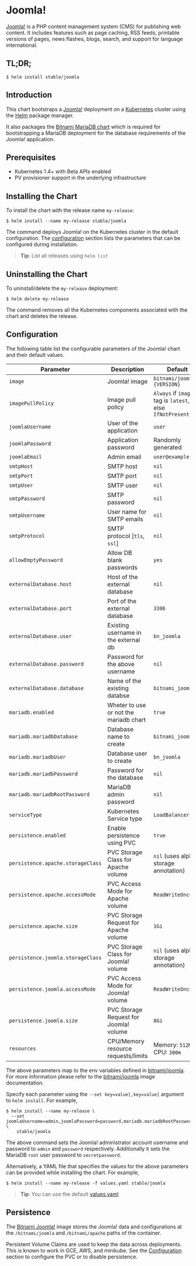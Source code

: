 # Joomla!

[Joomla!](http://www.joomla.org/) is a PHP content management system (CMS) for publishing web content. It includes features such as page caching, RSS feeds, printable versions of pages, news flashes, blogs, search, and support for language international.

## TL;DR;

```console
$ helm install stable/joomla
```

## Introduction

This chart bootstraps a [Joomla!](https://github.com/bitnami/bitnami-docker-joomla) deployment on a [Kubernetes](http://kubernetes.io) cluster using the [Helm](https://helm.sh) package manager.

It also packages the [Bitnami MariaDB chart](https://github.com/kubernetes/charts/tree/master/stable/mariadb) which is required for bootstrapping a MariaDB deployment for the database requirements of the Joomla! application.

## Prerequisites

- Kubernetes 1.4+ with Beta APIs enabled
- PV provisioner support in the underlying infrastructure

## Installing the Chart

To install the chart with the release name `my-release`:

```console
$ helm install --name my-release stable/joomla
```

The command deploys Joomla! on the Kubernetes cluster in the default configuration. The [configuration](#configuration) section lists the parameters that can be configured during installation.

> **Tip**: List all releases using `helm list`

## Uninstalling the Chart

To uninstall/delete the `my-release` deployment:

```console
$ helm delete my-release
```

The command removes all the Kubernetes components associated with the chart and deletes the release.

## Configuration

The following table list the configurable parameters of the Joomla! chart and their default values.

| Parameter                         | Description                            | Default                                                   |
| --------------------------------- | -------------------------------------  | --------------------------------------------------------- |
| `image`                           | Joomla! image                          | `bitnami/joomla:{VERSION}`                                |
| `imagePullPolicy`                 | Image pull policy                      | `Always` if `image` tag is `latest`, else `IfNotPresent`  |
| `joomlaUsername`                  | User of the application                | `user`                                                    |
| `joomlaPassword`                  | Application password                   | Randomly generated                                        |
| `joomlaEmail`                     | Admin email                            | `user@example.com`                                        |
| `smtpHost`                        | SMTP host                              | `nil`                                                     |
| `smtpPort`                        | SMTP port                              | `nil`                                                     |
| `smtpUser`                        | SMTP user                              | `nil`                                                     |
| `smtpPassword`                    | SMTP password                          | `nil`                                                     |
| `smtpUsername`                    | User name for SMTP emails              | `nil`                                                     |
| `smtpProtocol`                    | SMTP protocol [`tls`, `ssl`]           | `nil`                                                     |
| `allowEmptyPassword`              | Allow DB blank passwords               | `yes`                                                     |
| `externalDatabase.host`           | Host of the external database          | `nil`                                                     |
| `externalDatabase.port`           | Port of the external database          | `3306`                                                    |
| `externalDatabase.user`           | Existing username in the external db   | `bn_joomla`                                               |
| `externalDatabase.password`       | Password for the above username        | `nil`                                                     |
| `externalDatabase.database`       | Name of the existing databse           | `bitnami_joomla`                                          |
| `mariadb.enabled`                 | Wheter to use or not the mariadb chart | `true`                                                    |
| `mariadb.mariadbDatabase`         | Database name to create                | `bitnami_joomla`                                          |
| `mariadb.mariadbUser`             | Database user to create                | `bn_joomla`                                               |
| `mariadb.mariadbPassword`         | Password for the database              | `nil`                                                     |
| `mariadb.mariadbRootPassword`     | MariaDB admin password                 | `nil`                                                     |
| `serviceType`                     | Kubernetes Service type                | `LoadBalancer`                                            |
| `persistence.enabled`             | Enable persistence using PVC           | `true`                                                    |
| `persistence.apache.storageClass` | PVC Storage Class for Apache volume    | `nil` (uses alpha storage annotation)                     |
| `persistence.apache.accessMode`   | PVC Access Mode for Apache volume      | `ReadWriteOnce`                                           |
| `persistence.apache.size`         | PVC Storage Request for Apache volume  | `1Gi`                                                     |
| `persistence.joomla.storageClass` | PVC Storage Class for Joomla! volume   | `nil` (uses alpha storage annotation)                     |
| `persistence.joomla.accessMode`   | PVC Access Mode for Joomla! volume     | `ReadWriteOnce`                                           |
| `persistence.joomla.size`         | PVC Storage Request for Joomla! volume | `8Gi`                                                     |
| `resources`                       | CPU/Memory resource requests/limits    | Memory: `512Mi`, CPU: `300m`                              |

The above parameters map to the env variables defined in [bitnami/joomla](http://github.com/bitnami/bitnami-docker-joomla). For more information please refer to the [bitnami/joomla](http://github.com/bitnami/bitnami-docker-joomla) image documentation.

Specify each parameter using the `--set key=value[,key=value]` argument to `helm install`. For example,

```console
$ helm install --name my-release \
  --set joomlaUsername=admin,joomlaPassword=password,mariadb.mariadbRootPassword=secretpassword \
    stable/joomla
```

The above command sets the Joomla! administrator account username and password to `admin` and `password` respectively. Additionally it sets the MariaDB `root` user password to `secretpassword`.

Alternatively, a YAML file that specifies the values for the above parameters can be provided while installing the chart. For example,

```console
$ helm install --name my-release -f values.yaml stable/joomla
```

> **Tip**: You can use the default [values.yaml](values.yaml)

## Persistence

The [Bitnami Joomla!](https://github.com/bitnami/bitnami-docker-joomla) image stores the Joomla! data and configurations at the `/bitnami/joomla` and `/bitnami/apache` paths of the container.

Persistent Volume Claims are used to keep the data across deployments. This is known to work in GCE, AWS, and minikube.
See the [Configuration](#configuration) section to configure the PVC or to disable persistence.
